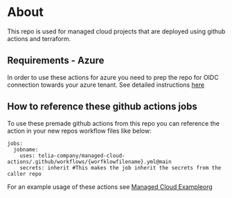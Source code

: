 # About

This repo is used for managed cloud projects that are deployed using github actions and terraform.

## Requirements - Azure

In order to use these actions for azure you need to prep the repo for OIDC connection towards your azure tenant.
See detailed instructions [here](https://github.com/Azure-Samples/terraform-github-actions?tab=readme-ov-file#getting-started)

## How to reference these github actions jobs

To use these premade github actions from this repo you can reference the action in your new repos workflow files like below:

```
jobs:
  jobname:
    uses: telia-company/managed-cloud-actions/.github/workflows/{worfklowfilename}.yml@main
    secrets: inherit #This makes the job inherit the secrets from the caller repo
```

For an example usage of these actions see [Managed Cloud Exampleorg](https://github.com/telia-company/managed-cloud-exampleorg)
